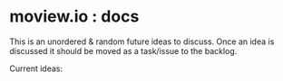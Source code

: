 # moview.io : docs

This is an unordered & random future ideas to discuss. Once an idea is
discussed it should be moved as a task/issue to the backlog.

Current ideas:

